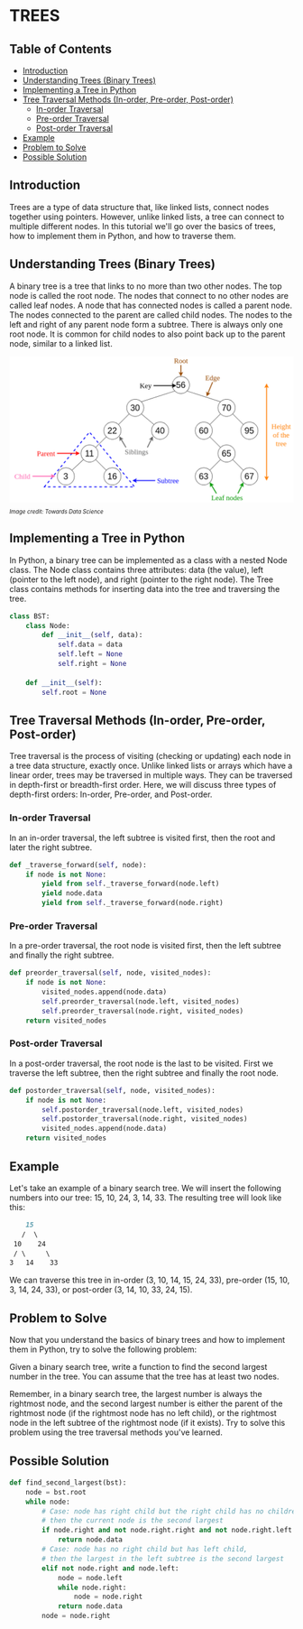 # TREES <!-- omit in toc -->

## Table of Contents <!-- omit in toc -->

- [Introduction](#introduction)
- [Understanding Trees (Binary Trees)](#understanding-trees-binary-trees)
- [Implementing a Tree in Python](#implementing-a-tree-in-python)
- [Tree Traversal Methods (In-order, Pre-order, Post-order)](#tree-traversal-methods-in-order-pre-order-post-order)
  - [In-order Traversal](#in-order-traversal)
  - [Pre-order Traversal](#pre-order-traversal)
  - [Post-order Traversal](#post-order-traversal)
- [Example](#example)
- [Problem to Solve](#problem-to-solve)
- [Possible Solution](#possible-solution)

## Introduction

Trees are a type of data structure that, like linked lists, connect nodes together using pointers. However, unlike linked lists, a tree can connect to multiple different nodes. In this tutorial we'll go over the basics of trees, how to implement them in Python, and how to traverse them.

## Understanding Trees (Binary Trees)

A binary tree is a tree that links to no more than two other nodes. The top node is called the root node. The nodes that connect to no other nodes are called leaf nodes. A node that has connected nodes is called a parent node. The nodes connected to the parent are called child nodes. The nodes to the left and right of any parent node form a subtree. There is always only one root node. It is common for child nodes to also point back up to the parent node, similar to a linked list.

![Visualization of Basic Terminology of Binary Search Trees.](/images/binary_tree.png)
<small><em><sub>Image credit: Towards Data Science</sub></em></small>

## Implementing a Tree in Python

In Python, a binary tree can be implemented as a class with a nested Node class. The Node class contains three attributes: data (the value), left (pointer to the left node), and right (pointer to the right node). The Tree class contains methods for inserting data into the tree and traversing the tree.

```python
class BST:
    class Node:
        def __init__(self, data):
            self.data = data
            self.left = None
            self.right = None

    def __init__(self):
        self.root = None
```

## Tree Traversal Methods (In-order, Pre-order, Post-order)

Tree traversal is the process of visiting (checking or updating) each node in a tree data structure, exactly once. Unlike linked lists or arrays which have a linear order, trees may be traversed in multiple ways. They can be traversed in depth-first or breadth-first order. Here, we will discuss three types of depth-first orders: In-order, Pre-order, and Post-order.

### In-order Traversal

In an in-order traversal, the left subtree is visited first, then the root and later the right subtree.

```python
def _traverse_forward(self, node):
    if node is not None:
        yield from self._traverse_forward(node.left)
        yield node.data
        yield from self._traverse_forward(node.right)
```

### Pre-order Traversal

In a pre-order traversal, the root node is visited first, then the left subtree and finally the right subtree.

```python
def preorder_traversal(self, node, visited_nodes):
    if node is not None:
        visited_nodes.append(node.data)
        self.preorder_traversal(node.left, visited_nodes)
        self.preorder_traversal(node.right, visited_nodes)
    return visited_nodes
```

### Post-order Traversal

In a post-order traversal, the root node is the last to be visited. First we traverse the left subtree, then the right subtree and finally the root node.

```python
def postorder_traversal(self, node, visited_nodes):
    if node is not None:
        self.postorder_traversal(node.left, visited_nodes)
        self.postorder_traversal(node.right, visited_nodes)
        visited_nodes.append(node.data)
    return visited_nodes
```

## Example

Let's take an example of a binary search tree. We will insert the following numbers into our tree: 15, 10, 24, 3, 14, 33. The resulting tree will look like this:

```markdown
    15
   /  \
 10    24
 / \     \
3   14    33
```

We can traverse this tree in in-order (3, 10, 14, 15, 24, 33), pre-order (15, 10, 3, 14, 24, 33), or post-order (3, 14, 10, 33, 24, 15).

## Problem to Solve

Now that you understand the basics of binary trees and how to implement them in Python, try to solve the following problem:

Given a binary search tree, write a function to find the second largest number in the tree. You can assume that the tree has at least two nodes.

Remember, in a binary search tree, the largest number is always the rightmost node, and the second largest number is either the parent of the rightmost node (if the rightmost node has no left child), or the rightmost node in the left subtree of the rightmost node (if it exists). Try to solve this problem using the tree traversal methods you've learned.

## Possible Solution

```python
def find_second_largest(bst):
    node = bst.root
    while node:
        # Case: node has right child but the right child has no children, 
        # then the current node is the second largest
        if node.right and not node.right.right and not node.right.left:
            return node.data
        # Case: node has no right child but has left child, 
        # then the largest in the left subtree is the second largest
        elif not node.right and node.left:
            node = node.left
            while node.right:
                node = node.right
            return node.data
        node = node.right
```
